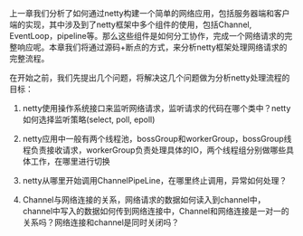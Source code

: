 
上一章我们分析了如何通过netty构建一个简单的网络应用，包括服务器端和客户端的实现，其中涉及到了netty框架中多个组件的使用，包括Channel, EventLoop，pipeline等。那么这些组件是如何分工协作，完成一个网络请求的完整响应呢。本章我们将通过源码+断点的方式，来分析netty框架处理网络请求的完整流程。

在开始之前，我们先提出几个问题，将解决这几个问题做为分析netty处理流程的目标：

1. netty使用操作系统接口来监听网络请求，监听请求的代码在哪个类中？netty如何选择监听策略(select, poll, epoll)

2. netty应用中一般有两个线程池，bossGroup和workerGroup，bossGroup线程负责接收请求，workerGroup负责处理具体的IO，两个线程组分别做哪些具体工作，在哪里进行切换

3. netty从哪里开始调用ChannelPipeLine，在哪里终止调用，异常如何处理？

4. Channel与网络连接的关系，网络请求的数据如何读入到channel中，channel中写入的数据如何传到网络连接中，Channel和网络连接是一对一的关系吗？网络连接和channel是同时关闭吗？

